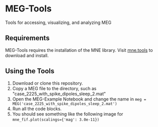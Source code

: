 # MEG-Tools
Tools for accessing, visualizing, and analyzing MEG 

## Requirements
MEG-Tools requires the installation of the MNE library. Visit [mne.tools](https://mne.tools) to download and install.

## Using the Tools
1. Download or clone this repository.
2. Copy a MEG file to the directory, such as "case_2225_with_spike_dipoles_sleep_2.mat"
3. Open the MEG-Example Notebook and change the name in `meg = MEG('case_2225_with_spike_dipoles_sleep_2.mat')`
4. Run all the code blocks.
5. You should see something like the following image for `mne_fif.plot(scalings={'mag': 3.0e-11})`
